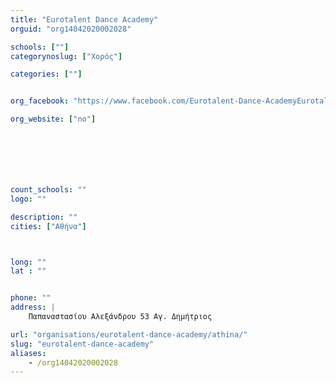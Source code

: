 ```yaml
---
title: "Eurotalent Dance Academy"
orguid: "org14042020002028"

schools: [""]
categorynoslug: ["Χορός"]

categories: [""]


org_facebook: "https://www.facebook.com/Eurotalent-Dance-AcademyEurotalent-%CE%91%CE%BA%CE%B1%CE%B4%CE%B7%CE%BC%CE%AF%CE%B1-%CE%A7%CE%BF%CF%81%CE%BF%CF%8D-159602177407378/"

org_website: ["no"]







count_schools: ""
logo: ""

description: ""
cities: ["Αθήνα"]



long: ""
lat : ""


phone: ""
address: |
    Παπαναστασίου Αλεξάνδρου 53 Αγ. Δημήτριος

url: "organisations/eurotalent-dance-academy/athina/"
slug: "eurotalent-dance-academy"
aliases:
    - /org14042020002028
---
```



